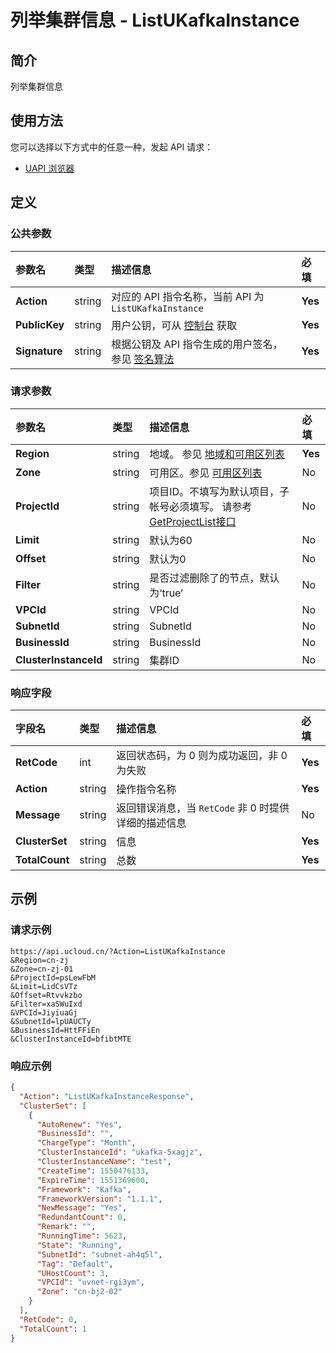 # 列举集群信息 - ListUKafkaInstance

## 简介

列举集群信息






## 使用方法

您可以选择以下方式中的任意一种，发起 API 请求：
- [UAPI 浏览器](https://console.ucloud.cn/uapi/detail?id=ListUKafkaInstance)


## 定义

### 公共参数

| 参数名 | 类型 | 描述信息 | 必填 |
|:---|:---|:---|:---|
| **Action**     | string  | 对应的 API 指令名称，当前 API 为 `ListUKafkaInstance`                        | **Yes** |
| **PublicKey**  | string  | 用户公钥，可从 [控制台](https://console.ucloud.cn/uapi/apikey) 获取                                             | **Yes** |
| **Signature**  | string  | 根据公钥及 API 指令生成的用户签名，参见 [签名算法](api/summary/signature.md)  | **Yes** |

### 请求参数

| 参数名 | 类型 | 描述信息 | 必填 |
|:---|:---|:---|:---|
| **Region** | string | 地域。 参见 [地域和可用区列表](api/summary/regionlist) |**Yes**|
| **Zone** | string | 可用区。参见 [可用区列表](api/summary/regionlist) |No|
| **ProjectId** | string | 项目ID。不填写为默认项目，子帐号必须填写。 请参考[GetProjectList接口](api/summary/get_project_list) |No|
| **Limit** | string | 默认为60 |No|
| **Offset** | string | 默认为0 |No|
| **Filter** | string | 是否过滤删除了的节点，默认为‘true’ |No|
| **VPCId** | string | VPCId |No|
| **SubnetId** | string | SubnetId |No|
| **BusinessId** | string | BusinessId |No|
| **ClusterInstanceId** | string | 集群ID |No|

### 响应字段

| 字段名 | 类型 | 描述信息 | 必填 |
|:---|:---|:---|:---|
| **RetCode** | int | 返回状态码，为 0 则为成功返回，非 0 为失败 |**Yes**|
| **Action** | string | 操作指令名称 |**Yes**|
| **Message** | string | 返回错误消息，当 `RetCode` 非 0 时提供详细的描述信息 |No|
| **ClusterSet** | string | 信息 |**Yes**|
| **TotalCount** | string | 总数 |**Yes**|




## 示例

### 请求示例
    
```
https://api.ucloud.cn/?Action=ListUKafkaInstance
&Region=cn-zj
&Zone=cn-zj-01
&ProjectId=psLewFbM
&Limit=LidCsVTz
&Offset=Rtvvkzbo
&Filter=xaSWuIxd
&VPCId=JiyiuaGj
&SubnetId=lpUAUCTy
&BusinessId=HttFFiEn
&ClusterInstanceId=bfibtMTE
```

### 响应示例
    
```json
{
  "Action": "ListUKafkaInstanceResponse",
  "ClusterSet": [
    {
      "AutoRenew": "Yes",
      "BusinessId": "",
      "ChargeType": "Month",
      "ClusterInstanceId": "ukafka-5xagjz",
      "ClusterInstanceName": "test",
      "CreateTime": 1550476133,
      "ExpireTime": 1551369600,
      "Framework": "Kafka",
      "FrameworkVersion": "1.1.1",
      "NewMessage": "Yes",
      "RedundantCount": 0,
      "Remark": "",
      "RunningTime": 5623,
      "State": "Running",
      "SubnetId": "subnet-ah4q5l",
      "Tag": "Default",
      "UHostCount": 3,
      "VPCId": "uvnet-rgi3ym",
      "Zone": "cn-bj2-02"
    }
  ],
  "RetCode": 0,
  "TotalCount": 1
}
```





